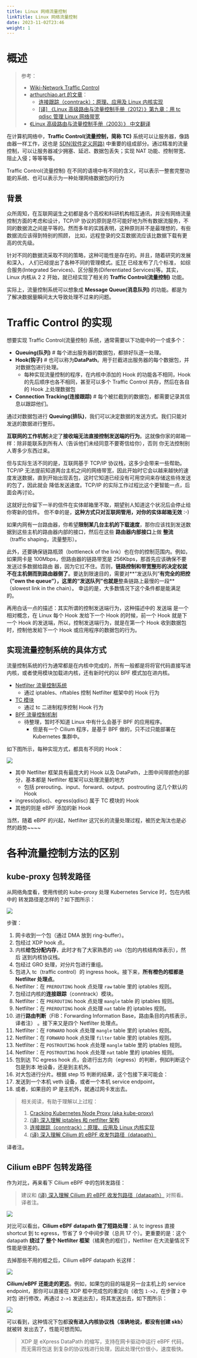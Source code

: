 ```yaml
---
title: Linux 网络流量控制
linkTitle: Linux 网络流量控制
date: 2023-11-02T23:46
weight: 1
---
```


# 概述

> 参考：
>
> - [Wiki-Network Traffic Control](https://en.wikipedia.org/wiki/Network_traffic_control)
> - [arthurchiao.art 的文章](http://arthurchiao.art/index.html)：
>   - [连接跟踪（conntrack）：原理、应用及 Linux 内核实现](http://arthurchiao.art/blog/conntrack-design-and-implementation-zh/)
>   - [\[译\] 《Linux 高级路由与流量控制手册（2012）》第九章：用 tc qdisc 管理 Linux 网络带宽](http://arthurchiao.art/blog/lartc-qdisc-zh/#91-%E9%98%9F%E5%88%97queues%E5%92%8C%E6%8E%92%E9%98%9F%E8%A7%84%E5%88%99queueing-disciplines)
> - [《Linux 高级路由与流量控制手册（2003）》 中文翻译](https://lartc.org/LARTC-zh_CN.GB2312.pdf)

在计算机网络中，**Traffic Control(流量控制，简称 TC)** 系统可以让服务器，像路由器一样工作，这也是 [SDN(软件定义网路)](/docs/4.数据通信/SDN(软件定义网路).md) 中重要的组成部分。通过精准的流量控制，可以让服务器减少拥塞、延迟、数据包丢失；实现 NAT 功能、控制带宽、阻止入侵；等等等等。

Traffic Control(流量控制) 在不同的语境中有不同的含义，可以表示一整套完整功能的系统、也可以表示为一种处理网络数据包的行为

## 背景

众所周知，在互联网诞生之初都是各个高校和科研机构相互通讯，并没有网络流量控制方面的考虑和设计，TCP/IP 协议的原则是尽可能好地为所有数据流服务，不同的数据流之间是平等的。然而多年的实践表明，这种原则并不是最理想的，有些数据流应该得到特别的照顾， 比如，远程登录的交互数据流应该比数据下载有更高的优先级。

针对不同的数据流采取不同的策略，这种可能性是存在的。并且，随着研究的发展和深入， 人们已经提出了各种不同的管理模式。[IETF](/docs/x_标准化/Internet/IETF.md) 已经发布了几个标准， 如综合服务(Integrated Services)、区分服务(Diferentiated Services)等。其实，Linux 内核从 2 2 开始，就已经实现了相关的 **Traffic Control(流量控制)** 功能。

实际上，流量控制系统可以想象成 **Message Queue(消息队列)** 的功能。都是为了解决数据量瞬间太大导致处理不过来的问题。

# Traffic Control 的实现

想要实现 Traffic Control(流量控制) 系统，通常需要以下功能中的一个或多个：

- **Queuing(队列)** # 每个进出服务器的数据包，都排好队逐一处理。
- **Hook(钩子)** # 也可以称为**DataPath**。用于拦截进出服务器的每个数据包，并对数据包进行处理。
  - 每种实现流量控制的程序，在内核中添加的 Hook 的功能各不相同，Hook 的先后顺序也各不相同，甚至可以多个 Traffic Control 共存，然后在各自的 Hook 上处理数据包
- **Connection Tracking(连接跟踪)** # 每个被拦截到的数据包，都需要记录其信息以跟踪他们。

通过对数据包进行 **Queuing(排队)**，我们可以决定数据的发送方式。我们只能对发送的数据进行整形。

**互联网的工作机制**决定了**接收端无法直接控制发送端的行为**。这就像你家的邮箱一样：除非能联系到所有人（告诉他们未经同意不要寄信给你），否则 你无法控制别人寄多少东西过来。

但与实际生活不同的是，互联网基于 TCP/IP 协议栈，这多少会带来一些帮助。TCP/IP 无法提前知道两台主机之间的网络带宽，因此开始时它会以越来越快的速度发送数据，直到开始出现丢包，这时它知道已经没有可用空间来存储这些待发送的包了，因此就会 降低发送速度。TCP/IP 的实际工作过程比这个更智能一点，后面会再讨论。

这就好比你留下一半的信件在实体邮箱里不取，期望别人知道这个状况后会停止给你寄新的信件。 但不幸的是，**这种方式只对互联网管用，对你的实体邮箱无效** :-)

如果内网有一台路由器，你希望**限制某几台主机的下载速度**，那你应该找到发送数据到这些主机的路由器内部的接口，然后在这些 **路由器内部接口**上做 **整流**（traffic shaping，流量整形）。

此外，还要确保链路瓶颈（bottleneck of the link）也在你的控制范围内。例如，如果网卡是 100Mbps，但路由器的链路带宽是 256Kbps，那首先应该确保不要发送过多数据给路由 器，因为它扛不住。否则，**链路控制和带宽整形的决定权就不在主机侧而到路由器侧了**。要达到限速目的，需要对**“发送队列”**有完全的把控（”own the queue”），这里的“发送队列”也就是**整条链路上最慢的一段**（slowest link in the chain）。 幸运的是，大多数情况下这个条件都是能满足的。

再用白话一点的描述：其实所谓的控制发送端行为，这种描述中的 发送端 是一个相对概念，在 Linux 每个 Hook 发给下一个 Hook 的时候，前一个 Hook 就是下一个 Hook 的发送端，所以，控制发送端行为，就是在第一个 Hook 收到数据包时，控制他发給下一个 Hook 或应用程序的数据包的行为。

## 实现流量控制系统的具体方式

流量控制系统的行为通常都是在内核中完成的，所有一般都是将将官代码直接写进内核，或者使用模块加载进内核，还有新时代的以 BPF 模式加在进内核。

- [Netfilter 流量控制系统](/docs/1.操作系统/Kernel/Network/Linux%20网络流量控制/Netfilter%20流量控制系统/Netfilter%20流量控制系统.md)
  - 通过 iptables、nftables 控制 Netfilter 框架中的 Hook 行为
- [TC 模块](/docs/1.操作系统/Kernel/Network/Linux%20网络流量控制/TC%20模块/TC%20模块.md)
  - 通过 tc 二进制程序控制 Hook 行为
- [BPF 流量控制机制](/docs/1.操作系统/Kernel/BPF/BPF%20流量控制机制/BPF%20流量控制机制.md)
  - 待整理，暂时不知道 Linux 中有什么会基于 BPF 的应用程序。
    - 但是有一个 Cilium 程序，是基于 BPF 做的，只不过只能部署在 Kubernetes 集群中。

如下图所示，每种实现方式，都具有不同的 Hook：

![](https://notes-learning.oss-cn-beijing.aliyuncs.com/pryclo/1616164826770-1d929135-1194-44e1-91a9-3dd4e99c34ca.png)

- 其中 Netfilter 框架具有最庞大的 Hook 以及 DataPath，上图中间带颜色的部分，基本都是 Netfilter 框架可以处理流量的地方
  - 包括 prerouting、input、forward、output、postrouting 这几个默认的 Hook
- ingress(qdisc)、egress(qdisc) 属于 TC 模块的 Hook
- 其他的则是 eBPF 添加的新 Hook

当然，随着 eBPF 的兴起，Netfilter 这冗长的流量处理过程，被历史淘汰也是必然的趋势~~~~

# 各种流量控制方法的区别

## kube-proxy 包转发路径

从网络角度看，使用传统的 kube-proxy 处理 Kubernetes Service 时，包在内核中的 转发路径是怎样的？如下图所示：

![](https://notes-learning.oss-cn-beijing.aliyuncs.com/pryclo/1617936241861-a7af19e7-ea7f-49ec-ac8d-3ed6979e1f9e.png)

步骤：

1. 网卡收到一个包（通过 DMA 放到 ring-buffer）。
2. 包经过 XDP hook 点。
3. 内核**给包分配内存**，此时才有了大家熟悉的 `skb`（包的内核结构体表示），然后 送到内核协议栈。
4. 包经过 GRO 处理，对分片包进行重组。
5. 包进入 tc（traffic control）的 ingress hook。接下来，**所有橙色的框都是 Netfilter 处理点**。
6. Netfilter：在 `PREROUTING` hook 点处理 `raw` table 里的 iptables 规则。
7. 包经过内核的**连接跟踪**（conntrack）模块。
8. Netfilter：在 `PREROUTING` hook 点处理 `mangle` table 的 iptables 规则。
9. Netfilter：在 `PREROUTING` hook 点处理 `nat` table 的 iptables 规则。
10. 进行**路由判断**（FIB：Forwarding Information Base，路由条目的内核表示，译者注） 。接下来又是四个 Netfilter 处理点。
11. Netfilter：在 `FORWARD` hook 点处理 `mangle` table 里的 iptables 规则。
12. Netfilter：在 `FORWARD` hook 点处理 `filter` table 里的 iptables 规则。
13. Netfilter：在 `POSTROUTING` hook 点处理 `mangle` table 里的 iptables 规则。
14. Netfilter：在 `POSTROUTING` hook 点处理 `nat` table 里的 iptables 规则。
15. 包到达 TC egress hook 点，会进行出方向（egress）的判断，例如判断这个包是到本 地设备，还是到主机外。
16. 对大包进行分片。根据 step 15 判断的结果，这个包接下来可能会：
17. 发送到一个本机 veth 设备，或者一个本机 service endpoint，
18. 或者，如果目的 IP 是主机外，就通过网卡发出去。

> 相关阅读，有助于理解以上过程：
>
> 1. [Cracking Kubernetes Node Proxy (aka kube-proxy)](http://arthurchiao.art/blog/ebpf-and-k8s-zh/%7B%20%%20link%20_posts/2019-11-30-cracking-k8s-node-proxy.md%20%%7D)
> 2. [(译) 深入理解 iptables 和 netfilter 架构](http://arthurchiao.art/blog/ebpf-and-k8s-zh/%7B%20%%20link%20_posts/2019-02-18-deep-dive-into-iptables-and-netfilter-arch-zh.md%20%%7D)
> 3. [连接跟踪（conntrack）：原理、应用及 Linux 内核实现](http://arthurchiao.art/blog/ebpf-and-k8s-zh/%7B%20%%20link%20_posts/2020-08-05-conntrack-design-and-implementation-zh.md%20%%7D)
> 4. [(译) 深入理解 Cilium 的 eBPF 收发包路径（datapath）](http://arthurchiao.art/blog/understanding-ebpf-datapath-in-cilium-zh/)

译者注。

## Cilium eBPF 包转发路径

作为对比，再来看下 Cilium eBPF 中的包转发路径：

> 建议和 [(译) 深入理解 Cilium 的 eBPF 收发包路径（datapath）](http://arthurchiao.art/blog/understanding-ebpf-datapath-in-cilium-zh/) 对照看。
> 译者注。

![](https://notes-learning.oss-cn-beijing.aliyuncs.com/pryclo/1617936241799-94b516d7-7bf7-4b37-adf5-1c2defbac27c.png)

对比可以看出，**Cilium eBPF datapath 做了短路处理**：从 tc ingress 直接 shortcut 到 tc egress，节省了 9 个中间步骤（总共 17 个）。更重要的是：这个 datapath **绕过了 整个 Netfilter 框架**（橘黄色的框们），Netfilter 在大流量情况下性能是很差的。

去掉那些不用的框之后，Cilium eBPF datapath 长这样：

![](https://notes-learning.oss-cn-beijing.aliyuncs.com/pryclo/1617936242480-85cfc77b-217e-44d9-936a-b4d982cf1e7f.png)

**Cilium/eBPF 还能走的更远**。例如，如果包的目的端是另一台主机上的 service endpoint，那你可以直接在 XDP 框中完成包的重定向（收包 `1->2`，在步骤 `2` 中对包 进行修改，再通过 `2->1` 发送出去），将其发送出去，如下图所示：

![](https://notes-learning.oss-cn-beijing.aliyuncs.com/pryclo/1617936241746-6f9a6415-8747-49ca-9a74-cbf06c7a7be8.png)

可以看到，这种情况下包都**没有进入内核协议栈（准确地说，都没有创建 skb）** 就被转 发出去了，性能可想而知。

> XDP 是 eXpress DataPath 的缩写，支持在网卡驱动中运行 eBPF 代码，而无需将包送 到复杂的协议栈进行处理，因此处理代价很小，速度极快。
